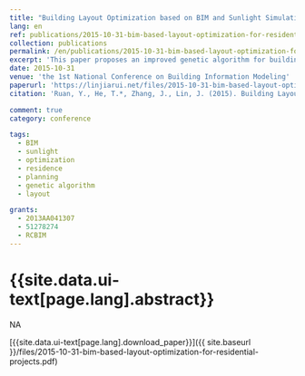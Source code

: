 ```yaml
---
title: "Building Layout Optimization based on BIM and Sunlight Simulation"
lang: en
ref: publications/2015-10-31-bim-based-layout-optimization-for-residential-projects
collection: publications
permalink: /en/publications/2015-10-31-bim-based-layout-optimization-for-residential-projects
excerpt: 'This paper proposes an improved genetic algorithm for building layour optimization based on BIM and sunlight simulation'
date: 2015-10-31
venue: 'the 1st National Conference on Building Information Modeling'
paperurl: 'https://linjiarui.net/files/2015-10-31-bim-based-layout-optimization-for-residential-projects.pdf'
citation: 'Ruan, Y., He, T.*, Zhang, J., Lin, J. (2015). Building Layout Optimization based on BIM and Sunlight Simulation. <i>Proceedings of the 1st National Conference on Building Information Modeling</i>. Beijing, China. (in Chinese)'

comment: true
category: conference

tags: 
  - BIM
  - sunlight
  - optimization
  - residence
  - planning
  - genetic algorithm
  - layout

grants:
  - 2013AA041307
  - 51278274
  - RCBIM
---
```



{{site.data.ui-text[page.lang].abstract}}
====

NA

[{{site.data.ui-text[page.lang].download_paper}}]({{ site.baseurl }}/files/2015-10-31-bim-based-layout-optimization-for-residential-projects.pdf)
